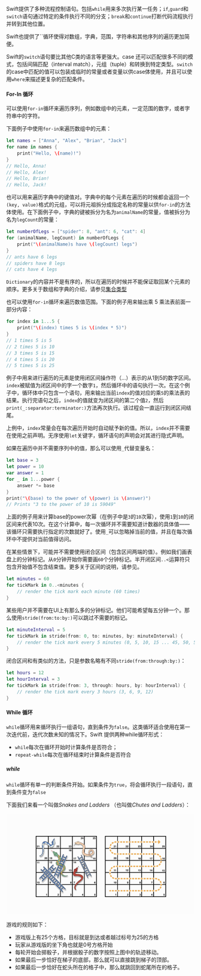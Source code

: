 Swift提供了多种流程控制语句。包括`while`用来多次执行某一任务；`if`,`guard`和`switch`语句通过特定的条件执行不同的分支；`break`和`continue`打断代码流程执行并转到其他位置。

Swift也提供了``循环使得对数组，字典，范围，字符串和其他序列的遍历更加简便。

Swift的`switch`语句要比其他C类的语言等更强大。case 还可以匹配很多不同的模式，包括间隔匹配（interval match），元组（tuple）和转换到特定类型。`switch`的case中匹配的值可以包装成临时的常量或者变量以供case体使用，并且可以使用`where`来描述更复杂的匹配条件。


<span id="for-inLoops"></span>
#### For-In 循环

可以使用`for-in`循环来遍历序列，例如数组中的元素，一定范围的数字，或者字符串中的字符。

下面例子中使用`for-in`来遍历数组中的元素：

```Swift
let names = ["Anna", "Alex", "Brian", "Jack"]
for name in names {
    print("Hello, \(name)!")
}
// Hello, Anna!
// Hello, Alex!
// Hello, Brian!
// Hello, Jack! 
```

也可以用来遍历字典中的键值对。字典中的每个元素在遍历的时候都会返回一个`(key, value)`格式的元组，可以将元祖拆分成指定名称的常量以供`for-in`的方法体使用。在下面例子中，字典的键被拆分为名为`animalName`的常量，值被拆分为名为`legCount`的常量：

```Swift
let numberOfLegs = ["spider": 8, "ant": 6, "cat": 4]
for (animalName, legCount) in numberOfLegs {
    print("\(animalName)s have \(legCount) legs")
}
// ants have 6 legs
// spiders have 8 legs
// cats have 4 legs 
```

`Dictionary`的内容并不是有序的，所以在遍历的时候并不能保证取回某个元素的顺序。更多关于数组和字典的介绍，请参见[集合类型](0204-Collection-Types.md)

也可以使用`for-in`循环来遍历数值范围。下面的例子用来输出乘 5 乘法表前面一部分内容：

```Swift
for index in 1...5 {
    print("\(index) times 5 is \(index * 5)")
}
// 1 times 5 is 5
// 2 times 5 is 10
// 3 times 5 is 15
// 4 times 5 is 20
// 5 times 5 is 25 
```

例子中用来进行遍历的元素是使用闭区间操作符（...）表示的从1到5的数字区间。`index`被赋值为闭区间中的字一个数字`1`，然后循环中的语句执行一次。在这个例子中，循环体中只包含一个语句，用来输出当前`index`的值对应的乘`5`的乘法表的结果。执行完语句之后，`index`的值就变为闭区间的第二个值`2`，然后`print(_:separator:terminator:)`方法再次执行。该过程会一直运行到闭区间结尾。

上例中，`index`常量会在每次遍历开始时自动赋予新的值。所以，`index`并不需要在使用之前声明。无序使用`let`关键字，循环语句的声明会对其进行隐式声明。

如果在遍历中并不需要序列中的值，那么可以使用`_`代替变量名：

```Swift
let base = 3
let power = 10
var answer = 1
for _ in 1...power {
    answer *= base
}
print("\(base) to the power of \(power) is \(answer)")
// Prints "3 to the power of 10 is 59049" 
```

上面的例子用来计算base的power次幂（在例子中是`3`的`10`次幂），使用`1`到`10`的闭区间来代表10次。在这个计算中，每一次循环并不需要知道计数器的具体值——该循环只需要执行指定的次数就好了。使用`_`可以忽略掉当前的值，并且在每次循环中不提供对当前值得访问。

在某些情景下，可能并不需要使用闭合区间（包含区间两端的值）。例如我们画表盘上的分钟标记。从`0`分钟开始你需要画`60`个分钟标记。半开闭区间`..<`运算符只包含开始值不包含结束值。更多关于区间的说明，请参见[](0202-Basic-Operators.md#rangeOperators)。

```Swift
let minutes = 60
for tickMark in 0..<minutes {
    // render the tick mark each minute (60 times)
} 
```

某些用户并不需要在UI上有那么多的分钟标记。他们可能希望每五分钟一个。那么使用`stride(from:to:by:)`可以跳过不需要的标记。

```Swift
let minuteInterval = 5
for tickMark in stride(from: 0, to: minutes, by: minuteInterval) {
    // render the tick mark every 5 minutes (0, 5, 10, 15 ... 45, 50, 55)
} 
```

闭合区间和有类似的方法，只是参数名略有不同`stride(from:through:by:)`：

```Swift
let hours = 12
let hourInterval = 3
for tickMark in stride(from: 3, through: hours, by: hourInterval) {
    // render the tick mark every 3 hours (3, 6, 9, 12)
} 
```
#### While 循环

`while`循环用来循环执行一组语句，直到条件为`false`。这类循环适合使用在第一次迭代前，迭代次数未知的情况下。Swift 提供两种while循环形式：

- `while`每次在循环开始时计算条件是否符合；
- `repeat-while`每次在循环结束时计算条件是否符合

##### while
`while`循环有单一的判断条件开始。如果条件为`true`，将会循环执行一段语句，直到条件变为`false`

下面我们来看一个叫做*Snakes and Ladders* （也叫做*Chutes and Ladders*）：

![](/assets/WX20180419-154131@2x.png)

游戏的规则如下：

- 游戏版上有25个方格，目标就是到达或者越过标号为25的方格
- 玩家从游戏版的坐下角也就是0号方格开始
- 每轮开始会掷骰子，并根据骰子的数字按照上图中的轨迹移动。
- 如果最后一步恰好在梯子的底部，那么就可以直接跳到梯子的顶部。
- 如果最后一步恰好在蛇头所在的格子中，那么就跳回到蛇尾所在的格子。





<span id="earlyExit"></span>